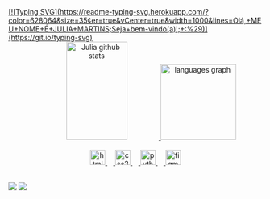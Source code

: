 <div> 
   <a href="https://github.com/juh-mm"> 
[![Typing SVG](https://readme-typing-svg.herokuapp.com/?color=628064&size=35&center=true&vCenter=true&width=1000&lines=Olá,+MEU+NOME+É+JULIA+MARTINS;Seja+bem-vindo(a)!;+:%29)](https://git.io/typing-svg)

<div align="center">
<a href="https://github.com/juh-mm"target="_blank"> 
<img width="49%" height="195px" src="https://github-readme-stats.vercel.app/api?username=juh-mm&show_icons=true&count_private=true&hide_border=true&title_color=ffb6c1&icon_color=ffb6c1&text_color=c9d1d9&bg_color=0d1117" alt="Julia github stats" /> 
<img src="https://github-readme-stats.vercel.app/api/top-langs?username=juh-mm&locale=en&hide_title=false&layout=compact&card_width=320&langs_count=5&theme=dracula&hide_border=false" height="150" alt="languages graph"  />
</div>

<br>

<div align="center">
  <img src="https://cdn.jsdelivr.net/gh/devicons/devicon/icons/html5/html5-original.svg" height="30" alt="html5 logo"  />
  <img width="12" />
  <img src="https://cdn.jsdelivr.net/gh/devicons/devicon/icons/css3/css3-original.svg" height="30" alt="css3 logo"  />
  <img width="12" />
  <img src="https://cdn.jsdelivr.net/gh/devicons/devicon/icons/python/python-original.svg" height="30" alt="python logo"  />
  <img width="12" />
  <img src="https://cdn.jsdelivr.net/gh/devicons/devicon/icons/figma/figma-original.svg" height="30" alt="figma logo"  />
</div>

<br>
 
  <a href="https://instagram.com/julia_mm_2" target="_blank"><img src="https://img.shields.io/badge/-Instagram-%23E4405F?style=for-the-badge&logo=instagram&logoColor=white" target="_blank"></a>
  <a href = "mailto:julamamonteiro02@gmail.com"><img src="https://img.shields.io/badge/-Gmail-%23333?style=for-the-badge&logo=gmail&logoColor=white" target="_blank"></a>
</div>
